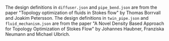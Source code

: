 The design definitions in `diffuser.json` and `pipe_bend.json` are from the paper "Topology optimization of fluids in Stokes flow" by Thomas Borrvall and Joakim Petersson.
The design definitions in `twin_pipe.json` and `fluid_mechanism.json` are from the paper "A Novel Density Based Approach for Topology Optimization of Stokes Flow" by Johannes Haubner, Franziska Neumann and Michael Ulbrich.
